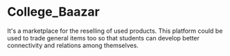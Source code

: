 # College_Baazar
It's a marketplace for the reselling of used products. This platform could be used to trade general items too so that students can develop better connectivity and relations among themselves.

